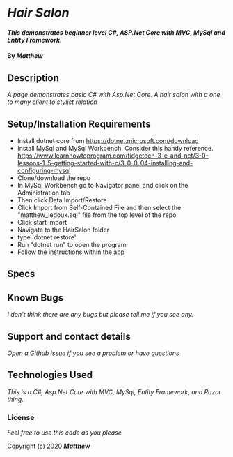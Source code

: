 
# _Hair Salon_

#### _This demonstrates beginner level C#, ASP.Net Core with MVC, MySql and Entity Framework._

#### By _**Matthew**_


## Description

_A page demonstrates basic C# with Asp.Net Core._
_A hair salon with a one to many client to stylist relation_
     
## Setup/Installation Requirements
* Install dotnet core from https://dotnet.microsoft.com/download
* Install MySql and MySql Workbench. Consider this handy reference. https://www.learnhowtoprogram.com/fidgetech-3-c-and-net/3-0-lessons-1-5-getting-started-with-c/3-0-0-04-installing-and-configuring-mysql
* Clone/download the repo
* In MySql Workbench go to Navigator panel and click on the Administration tab
* Then click Data Import/Restore 
* Click Import from Self-Contained File and then select the "matthew_ledoux.sql" file from the top level of the repo. 
* Click start import
* Navigate to the HairSalon folder
* type 'dotnet restore'
* Run "dotnet run" to open the program
* Follow the instructions within the app

## Specs


## Known Bugs

_I don't think there are any bugs but please tell me if you see any._

## Support and contact details

_Open a Github issue if you see a problem or have questions_

## Technologies Used

_This is a C#, Asp.Net Core with MVC, MySql, Entity Framework, and Razor thing._

### License

*Feel free to use this code as you please*

Copyright (c) 2020 **_Matthew_**